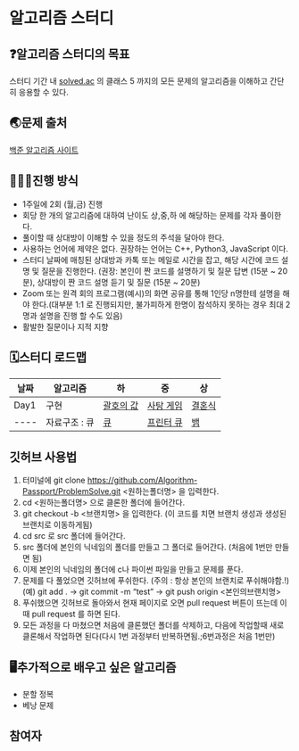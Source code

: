 # 알고리즘 스터디

## ❓알고리즘 스터디의 목표

스터디 기간 내 [solved.ac](http://solved.ac) 의 클래스 5 까지의 모든 문제의 알고리즘을 이해하고 간단히 응용할 수 있다.

## 🌏문제 출처

[백준 알고리즘 사이트](https://www.acmicpc.net/)

## 👨🏻‍💼진행 방식

- 1주일에 2회 (월,금) 진행
- 회당 한 개의 알고리즘에 대하여 난이도 상,중,하 에 해당하는 문제를 각자 풀이한다.
- 풀이할 때 상대방이 이해할 수 있을 정도의 주석을 달아야 한다.
- 사용하는 언어에 제약은 없다. 권장하는 언어는 C++, Python3, JavaScript 이다.
- 스터디 날짜에 매칭된 상대방과 카톡 또는 메일로 시간을 잡고, 해당 시간에 코드 설명 및 질문을 진행한다. (권장: 본인이 짠 코드를 설명하기 및 질문 답변 (15분 ~ 20분), 상대방이 짠 코드 설명 듣기 및 질문 (15분 ~ 20분)
- Zoom 또는 원격 회의 프로그램(예시)의 화면 공유를 통해 1인당 n명한테 설명을 해야 한다.(대부분 1:1 로 진행되지만, 불가피하게 한명이 참석하지 못하는 경우 최대 2명과 설명을 진행 할 수도 있음)
- 활발한 질문이나 지적 지향

## 🗓️스터디 로드맵 

|날짜|알고리즘|하|중|상|
|---|---|---|---|---|
|Day1|구현|[괄호의 값](https://www.acmicpc.net/problem/2504)|[사탕 게임](https://www.acmicpc.net/problem/3085)|[결혼식](https://www.acmicpc.net/problem/5567)|
|----|자료구조 : 큐|[큐](https://www.acmicpc.net/problem/10845)|[프린터 큐](https://www.acmicpc.net/problem/1966)|[뱀](https://www.acmicpc.net/problem/3190)|

## 깃허브 사용법

1. 터미널에 git clone https://github.com/Algorithm-Passport/ProblemSolve.git <원하는폴더명> 을 입력한다.
2. cd <원하는폴더명> 으로 클론한 폴더에 들어간다.
3. git checkout -b <브랜치명> 을 입력한다. (이 코드를 치면 브랜치 생성과 생성된 브랜치로 이동하게됨)
5. cd src 로 src 폴더에 들어간다.
6. src 폴더에 본인의 닉네임의 폴더를 만들고 그 폴더로 들어간다. (처음에 1번만 만들면 됨)
7. 이제 본인의 닉네임의 폴더에 c나 파이썬 파일을 만들고 문제를 푼다.
8. 문제를 다 풀었으면 깃허브에 푸쉬한다. (주의 : 항상 본인의 브랜치로 푸쉬해야함.!)  (예) git add .  -> git commit -m “test”  -> git push origin <본인의브랜치명>
9. 푸쉬했으면 깃허브로 돌아와서 현재 페이지로 오면 pull request 버튼이 뜨는데 이때 pull request 를 하면 된다.
10. 모든 과정을 다 마쳤으면 처음에 클론했던 폴더를 삭제하고, 다음에 작업할때 새로 클론해서 작업하면 된다(다시 1번 과정부터 반복하면됨.;6번과정은 처음 1번만)


## 🖥️추가적으로 배우고 싶은 알고리즘

- 분할 정복
- 베낭 문제

## 참여자


                                                                                                       
